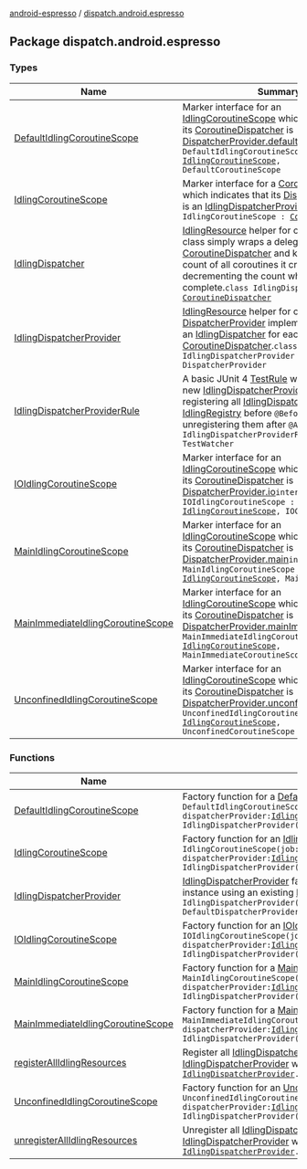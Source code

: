 [android-espresso](../index.md) / [dispatch.android.espresso](./index.md)

## Package dispatch.android.espresso

### Types

| Name | Summary |
|---|---|
| [DefaultIdlingCoroutineScope](-default-idling-coroutine-scope.md) | Marker interface for an [IdlingCoroutineScope](-idling-coroutine-scope/index.md) which indicates that its [CoroutineDispatcher](https://kotlin.github.io/kotlinx.coroutines/kotlinx-coroutines-core/kotlinx.coroutines/-coroutine-dispatcher/index.html) is [DispatcherProvider.default](#)`interface DefaultIdlingCoroutineScope : `[`IdlingCoroutineScope`](-idling-coroutine-scope/index.md)`, DefaultCoroutineScope` |
| [IdlingCoroutineScope](-idling-coroutine-scope/index.md) | Marker interface for a [CoroutineScope](https://kotlin.github.io/kotlinx.coroutines/kotlinx-coroutines-core/kotlinx.coroutines/-coroutine-scope/index.html) which indicates that its [DispatcherProvider](#) is an [IdlingDispatcherProvider](-idling-dispatcher-provider/index.md).`interface IdlingCoroutineScope : `[`CoroutineScope`](https://kotlin.github.io/kotlinx.coroutines/kotlinx-coroutines-core/kotlinx.coroutines/-coroutine-scope/index.html) |
| [IdlingDispatcher](-idling-dispatcher/index.md) | [IdlingResource](#) helper for coroutines.  This class simply wraps a delegate [CoroutineDispatcher](https://kotlin.github.io/kotlinx.coroutines/kotlinx-coroutines-core/kotlinx.coroutines/-coroutine-dispatcher/index.html) and keeps a running count of all coroutines it creates, decrementing the count when they complete.`class IdlingDispatcher : `[`CoroutineDispatcher`](https://kotlin.github.io/kotlinx.coroutines/kotlinx-coroutines-core/kotlinx.coroutines/-coroutine-dispatcher/index.html) |
| [IdlingDispatcherProvider](-idling-dispatcher-provider/index.md) | [IdlingResource](#) helper for coroutines.  This [DispatcherProvider](#) implementation utilizes an [IdlingDispatcher](-idling-dispatcher/index.md) for each [CoroutineDispatcher](https://kotlin.github.io/kotlinx.coroutines/kotlinx-coroutines-core/kotlinx.coroutines/-coroutine-dispatcher/index.html).`class IdlingDispatcherProvider : DispatcherProvider` |
| [IdlingDispatcherProviderRule](-idling-dispatcher-provider-rule/index.md) | A basic JUnit 4 [TestRule](#) which creates a new [IdlingDispatcherProvider](-idling-dispatcher-provider/index.md) for each test, registering all [IdlingDispatcher](-idling-dispatcher/index.md)s with [IdlingRegistry](#) before `@Before` and unregistering them after `@After`.`class IdlingDispatcherProviderRule : TestWatcher` |
| [IOIdlingCoroutineScope](-i-o-idling-coroutine-scope.md) | Marker interface for an [IdlingCoroutineScope](-idling-coroutine-scope/index.md) which indicates that its [CoroutineDispatcher](https://kotlin.github.io/kotlinx.coroutines/kotlinx-coroutines-core/kotlinx.coroutines/-coroutine-dispatcher/index.html) is [DispatcherProvider.io](#)`interface IOIdlingCoroutineScope : `[`IdlingCoroutineScope`](-idling-coroutine-scope/index.md)`, IOCoroutineScope` |
| [MainIdlingCoroutineScope](-main-idling-coroutine-scope.md) | Marker interface for an [IdlingCoroutineScope](-idling-coroutine-scope/index.md) which indicates that its [CoroutineDispatcher](https://kotlin.github.io/kotlinx.coroutines/kotlinx-coroutines-core/kotlinx.coroutines/-coroutine-dispatcher/index.html) is [DispatcherProvider.main](#)`interface MainIdlingCoroutineScope : `[`IdlingCoroutineScope`](-idling-coroutine-scope/index.md)`, MainCoroutineScope` |
| [MainImmediateIdlingCoroutineScope](-main-immediate-idling-coroutine-scope.md) | Marker interface for an [IdlingCoroutineScope](-idling-coroutine-scope/index.md) which indicates that its [CoroutineDispatcher](https://kotlin.github.io/kotlinx.coroutines/kotlinx-coroutines-core/kotlinx.coroutines/-coroutine-dispatcher/index.html) is [DispatcherProvider.mainImmediate](#)`interface MainImmediateIdlingCoroutineScope : `[`IdlingCoroutineScope`](-idling-coroutine-scope/index.md)`, MainImmediateCoroutineScope` |
| [UnconfinedIdlingCoroutineScope](-unconfined-idling-coroutine-scope.md) | Marker interface for an [IdlingCoroutineScope](-idling-coroutine-scope/index.md) which indicates that its [CoroutineDispatcher](https://kotlin.github.io/kotlinx.coroutines/kotlinx-coroutines-core/kotlinx.coroutines/-coroutine-dispatcher/index.html) is [DispatcherProvider.unconfined](#)`interface UnconfinedIdlingCoroutineScope : `[`IdlingCoroutineScope`](-idling-coroutine-scope/index.md)`, UnconfinedCoroutineScope` |

### Functions

| Name | Summary |
|---|---|
| [DefaultIdlingCoroutineScope](-default-idling-coroutine-scope.md) | Factory function for a [DefaultIdlingCoroutineScope](-default-idling-coroutine-scope.md).`fun DefaultIdlingCoroutineScope(job: `[`Job`](https://kotlin.github.io/kotlinx.coroutines/kotlinx-coroutines-core/kotlinx.coroutines/-job/index.html)` = SupervisorJob(), dispatcherProvider: `[`IdlingDispatcherProvider`](-idling-dispatcher-provider/index.md)` = IdlingDispatcherProvider()): `[`DefaultIdlingCoroutineScope`](-default-idling-coroutine-scope.md) |
| [IdlingCoroutineScope](-idling-coroutine-scope.md) | Factory function for an [IdlingCoroutineScope](-idling-coroutine-scope/index.md).`fun IdlingCoroutineScope(job: `[`Job`](https://kotlin.github.io/kotlinx.coroutines/kotlinx-coroutines-core/kotlinx.coroutines/-job/index.html)` = SupervisorJob(), dispatcherProvider: `[`IdlingDispatcherProvider`](-idling-dispatcher-provider/index.md)` = IdlingDispatcherProvider()): `[`IdlingCoroutineScope`](-idling-coroutine-scope/index.md) |
| [IdlingDispatcherProvider](-idling-dispatcher-provider.md) | [IdlingDispatcherProvider](-idling-dispatcher-provider/index.md) factory function, which creates an instance using an existing [DispatcherProvider](#).`fun IdlingDispatcherProvider(delegate: DispatcherProvider = DefaultDispatcherProvider()): `[`IdlingDispatcherProvider`](-idling-dispatcher-provider/index.md) |
| [IOIdlingCoroutineScope](-i-o-idling-coroutine-scope.md) | Factory function for an [IOIdlingCoroutineScope](-i-o-idling-coroutine-scope.md).`fun IOIdlingCoroutineScope(job: `[`Job`](https://kotlin.github.io/kotlinx.coroutines/kotlinx-coroutines-core/kotlinx.coroutines/-job/index.html)` = SupervisorJob(), dispatcherProvider: `[`IdlingDispatcherProvider`](-idling-dispatcher-provider/index.md)` = IdlingDispatcherProvider()): `[`IOIdlingCoroutineScope`](-i-o-idling-coroutine-scope.md) |
| [MainIdlingCoroutineScope](-main-idling-coroutine-scope.md) | Factory function for a [MainIdlingCoroutineScope](-main-idling-coroutine-scope.md).`fun MainIdlingCoroutineScope(job: `[`Job`](https://kotlin.github.io/kotlinx.coroutines/kotlinx-coroutines-core/kotlinx.coroutines/-job/index.html)` = SupervisorJob(), dispatcherProvider: `[`IdlingDispatcherProvider`](-idling-dispatcher-provider/index.md)` = IdlingDispatcherProvider()): `[`MainIdlingCoroutineScope`](-main-idling-coroutine-scope.md) |
| [MainImmediateIdlingCoroutineScope](-main-immediate-idling-coroutine-scope.md) | Factory function for a [MainImmediateIdlingCoroutineScope](-main-immediate-idling-coroutine-scope.md).`fun MainImmediateIdlingCoroutineScope(job: `[`Job`](https://kotlin.github.io/kotlinx.coroutines/kotlinx-coroutines-core/kotlinx.coroutines/-job/index.html)` = SupervisorJob(), dispatcherProvider: `[`IdlingDispatcherProvider`](-idling-dispatcher-provider/index.md)` = IdlingDispatcherProvider()): `[`MainImmediateIdlingCoroutineScope`](-main-immediate-idling-coroutine-scope.md) |
| [registerAllIdlingResources](register-all-idling-resources.md) | Register all [IdlingDispatcher](-idling-dispatcher/index.md) properties of the receiver [IdlingDispatcherProvider](-idling-dispatcher-provider/index.md) with Espresso's [IdlingRegistry](#).`fun `[`IdlingDispatcherProvider`](-idling-dispatcher-provider/index.md)`.registerAllIdlingResources(): `[`Unit`](https://kotlinlang.org/api/latest/jvm/stdlib/kotlin/-unit/index.html) |
| [UnconfinedIdlingCoroutineScope](-unconfined-idling-coroutine-scope.md) | Factory function for an [UnconfinedIdlingCoroutineScope](-unconfined-idling-coroutine-scope.md).`fun UnconfinedIdlingCoroutineScope(job: `[`Job`](https://kotlin.github.io/kotlinx.coroutines/kotlinx-coroutines-core/kotlinx.coroutines/-job/index.html)` = SupervisorJob(), dispatcherProvider: `[`IdlingDispatcherProvider`](-idling-dispatcher-provider/index.md)` = IdlingDispatcherProvider()): `[`UnconfinedIdlingCoroutineScope`](-unconfined-idling-coroutine-scope.md) |
| [unregisterAllIdlingResources](unregister-all-idling-resources.md) | Unregister all [IdlingDispatcher](-idling-dispatcher/index.md) properties of the receiver [IdlingDispatcherProvider](-idling-dispatcher-provider/index.md) with Espresso's [IdlingRegistry](#).`fun `[`IdlingDispatcherProvider`](-idling-dispatcher-provider/index.md)`.unregisterAllIdlingResources(): `[`Unit`](https://kotlinlang.org/api/latest/jvm/stdlib/kotlin/-unit/index.html) |
